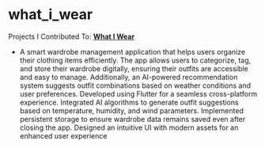 # what_i_wear
Projects I Contributed To:
 **[What I Wear](https://github.com/Oblamov/what_i_wear)**
- A smart wardrobe management application that helps users organize their clothing items efficiently. The app allows users to categorize, tag, and store their wardrobe digitally, ensuring their outfits are accessible and easy to manage. Additionally, an AI-powered recommendation system suggests outfit combinations based on weather conditions and user preferences.
Developed using Flutter for a seamless cross-platform experience.
Integrated AI algorithms to generate outfit suggestions based on temperature, humidity, and wind parameters.
Implemented persistent storage to ensure wardrobe data remains saved even after closing the app.
Designed an intuitive UI with modern assets for an enhanced user experience


